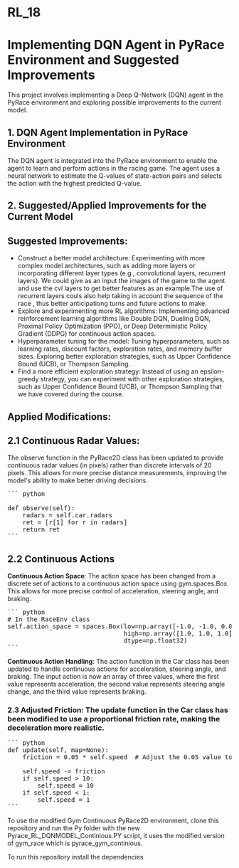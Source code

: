 # RL_18

# Implementing DQN Agent in PyRace Environment and Suggested Improvements

This project involves implementing a Deep Q-Network (DQN) agent in the PyRace environment and exploring possible improvements to the current model.

## 1. DQN Agent Implementation in PyRace Environment
The DQN agent is integrated into the PyRace environment to enable the agent to learn and perform actions in the racing game. The agent uses a neural network to estimate the Q-values of state-action pairs and selects the action with the highest predicted Q-value.

## 2. Suggested/Applied Improvements for the Current Model

## **Suggested Improvements**:




- Construct a better model architecture:
    Experimenting with more complex model architectures, such as adding more layers or incorporating different layer types (e.g., convolutional layers, recurrent layers). We could give as an input the images of the game to the agent and use the cvl layers to get better features as an example.The use of recurrent layers couls also help taking in account the sequence of the race , thus better anticipationg turns and future actions to make. 
- Explore and experimenting more RL algorithms:
    Implementing advanced reinforcement learning algorithms like Double DQN, Dueling DQN, Proximal Policy Optimization (PPO), or Deep Deterministic Policy Gradient (DDPG) for continuous action spaces.
- Hyperparameter tuning for the model:
    Tuning hyperparameters, such as learning rates, discount factors, exploration rates, and memory buffer sizes.
    Exploring better exploration strategies, such as Upper Confidence Bound (UCB), or Thompson Sampling.
- Find a more efficient exploration strategy:
    Instead of using an epsilon-greedy strategy, you can experiment with other exploration strategies, such as Upper Confidence Bound (UCB), or Thompson Sampling that we have covered during the course.

## **Applied Modifications**:


## 2.1 **Continuous Radar Values**:
The observe function in the PyRace2D class has been updated to provide continuous radar values (in pixels) rather than discrete intervals of 20 pixels. This allows for more precise distance measurements, improving the model's ability to make better driving decisions.

<pre>
``` python

def observe(self):
    radars = self.car.radars
    ret = [r[1] for r in radars]
    return ret
```
</pre>

## 2.2 **Continuous Actions**

**Continuous Action Space**: The action space has been changed from a discrete set of actions to a continuous action space using gym.spaces.Box. This allows for more precise control of acceleration, steering angle, and braking.

<pre>
``` python
# In the RaceEnv class
self.action_space = spaces.Box(low=np.array([-1.0, -1.0, 0.0]),
                               high=np.array([1.0, 1.0, 1.0]),
                               dtype=np.float32)
```
</pre>

**Continuous Action Handling**: The action function in the Car class has been updated to handle continuous actions for acceleration, steering angle, and braking. The input action is now an array of three values, where the first value represents acceleration, the second value represents steering angle change, and the third value represents braking.

### 2.3 **Adjusted Friction**: The update function in the Car class has been modified to use a proportional friction rate, making the deceleration more realistic.

<pre>
``` python
def update(self, map=None):
    friction = 0.05 * self.speed  # Adjust the 0.05 value to change friction

    self.speed -= friction
    if self.speed > 10:
        self.speed = 10
    if self.speed < 1:
        self.speed = 1
```
</pre>

To use the modified Gym Continuous PyRace2D environment, clone this repository and run the Py folder with the new Pyrace_RL_DQNMODEL_Continious.PY script, it uses the modified version of gym_race which is pyrace_gym_continious. 


To run this repository install the dependencies